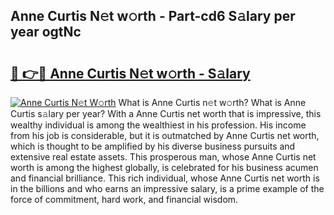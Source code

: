 ## Anne Curtis N𝚎t w𝚘rth - Part-cd6 S𝚊lary per year ogtNc

# <h2><a href="http://gc2q32c.nevu.top/?p=Anne+Curtis">🔗 👉🔴 Anne Curtis N𝚎t w𝚘rth - S𝚊lary</a></h2>

[![Anne Curtis N𝚎t W𝚘rth](https://i.imgur.com/Oavwk0R.jpeg)](http://gc2q32c.nevu.top/?p=Anne+Curtis)
What is Anne Curtis n𝚎t w𝚘rth? What is Anne Curtis s𝚊lary per year?
With a Anne Curtis net worth that is impressive, this wealthy individual is among the wealthiest in his profession. His income from his job is considerable, but it is outmatched by Anne Curtis net worth, which is thought to be amplified by his diverse business pursuits and extensive real estate assets. This prosperous man, whose Anne Curtis net worth is among the highest globally, is celebrated for his business acumen and financial brilliance. This rich individual, whose Anne Curtis net worth is in the billions and who earns an impressive salary, is a prime example of the force of commitment, hard work, and financial wisdom.
